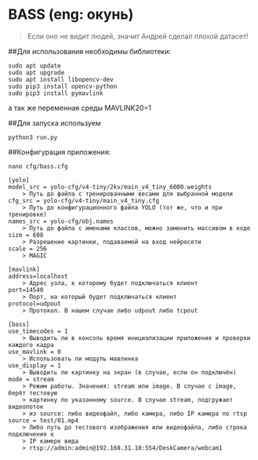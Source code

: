 # BASS (eng: окунь)

> Если оно не видит людей, значит Андрей сделал плохой датасет!


##Для использования необходимы библиотеки: 

```shell
sudo apt update
sudo apt upgrade
sudo apt install libopencv-dev
sudo pip3 install opencv-python
sudo pip3 install pymavlink
```

а так же переменная среды MAVLINK20=1

##Для запуска используем
```shell
python3 run.py
```

##Конфигурация приложения:

```shell
nano cfg/bass.cfg
```

```shell
[yolo]
model_src = yolo-cfg/v4-tiny/2kv/main_v4_tiny_6000.weights
    > Путь до файла с тренированными весами для выбранной модели
cfg_src = yolo-cfg/v4-tiny/main_v4_tiny.cfg
    > Путь до конфигурационного файла YOLO (тот же, что и при тренировке)
names_src = yolo-cfg/obj.names
    > Путь до файла с именами классов, можно заменить массивом в коде
size = 608
    > Разрешение картинки, подаваемой на вход нейросети
scale = 256
    > MAGIC

[mavlink]
address=localhost
    > Адрес узла, к которому будет подключаться клиент
port=14540
    > Порт, на который будет подключаться клиент
protocol=udpout
    > Протокол. В нашем случае либо udpout либо tcpout

[bass]
use_timecodes = 1
    > Выводить ли в консоль время инициализации приложения и проверки каждого кадра
use_mavlink = 0
    > Использовать ли модуль мавлинка
use_display = 1
    > Выводить ли картинку на экран (в случае, если он подключён)    
mode = stream
    > Режим работы. Значения: stream или image. В случае с image, берёт тестовую
    > картинку по указанному source. В случае stream, подгружает видеопоток
    > из source: либо видеофайл, либо камера, либо IP камера по rtsp
source = test/01.mp4
    > Либо путь до тестового изображения или видеофайла, либо строка подключения к 
    > IP камере вида
    > rtsp://admin:admin@192.168.31.10:554/DeskCamera/webcam1
```
